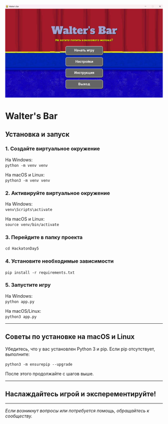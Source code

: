 ![Меню игры](https://github.com/Scay400/DAY-8-9/blob/main/pic.png)
# Walter's Bar

## Установка и запуск

### 1. Создайте виртуальное окружение

На Windows:  
```python -m venv venv```

На macOS и Linux:  
```python3 -m venv venv```

### 2. Активируйте виртуальное окружение

На Windows:  
```venv\Scripts\activate```

На macOS и Linux:  
```source venv/bin/activate```

### 3. Перейдите в папку проекта

```cd HackatonDay5```

### 4. Установите необходимые зависимости

`pip install -r requirements.txt`

### 5. Запустите игру

На Windows:  
`python app.py`

На macOS/Linux:  
`python3 app.py`

---

## Советы по установке на macOS и Linux

Убедитесь, что у вас установлен Python 3 и pip. Если pip отсутствует, выполните:

`python3 -m ensurepip --upgrade`

После этого продолжайте с шагов выше.

---

## Наслаждайтесь игрой и эксперементируйте!

---

*Если возникнут вопросы или потребуется помощь, обращайтесь к сообществу.*

